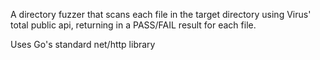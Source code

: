 A directory fuzzer that scans each file in the target directory using Virus' total public api, 
returning in a PASS/FAIL result for each file.

Uses Go's standard net/http library